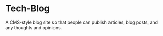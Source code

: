 # Tech-Blog
A CMS-style blog site so that people can publish articles, blog posts, and any thoughts and opinions.
